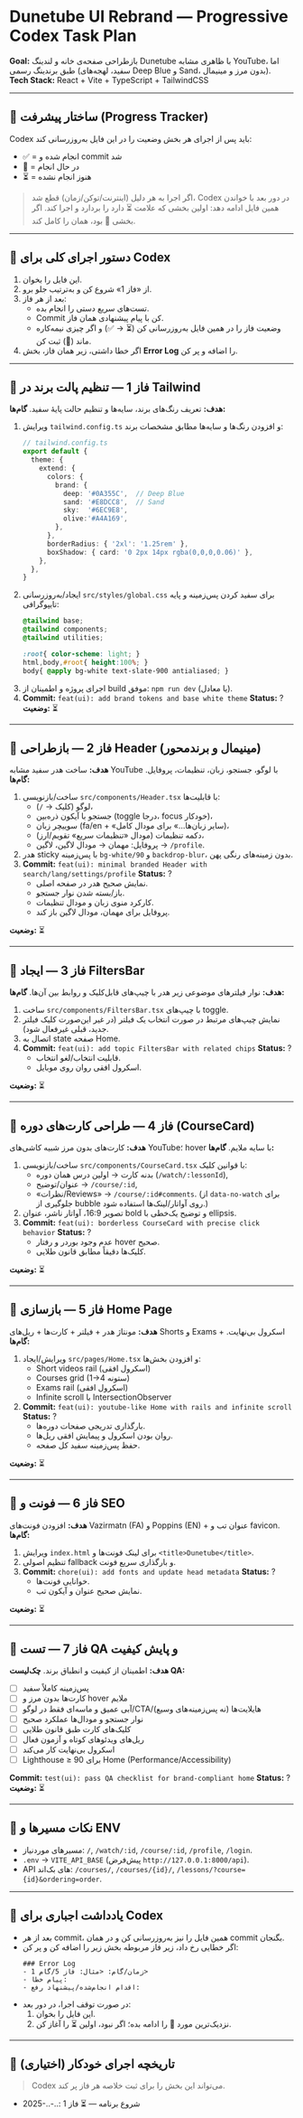 # Dunetube UI Rebrand — Progressive Codex Task Plan
**Goal:** بازطراحی صفحه‌ی خانه و لندینگ Dunetube با ظاهری مشابه YouTube، اما طبق برندینگ رسمی (سفید، لهجه‌های Deep Blue و Sand، بدون مرز و مینیمال).  
**Tech Stack:** React + Vite + TypeScript + TailwindCSS

---

## 🧭 ساختار پیشرفت (Progress Tracker)
Codex باید پس از اجرای هر بخش وضعیت را در این فایل به‌روزرسانی کند:
- ✅ = انجام شده و commit شد  
- 🚧 = در حال انجام  
- ⏳ = هنوز انجام نشده  

> اگر اجرا به هر دلیل (اینترنت/توکن/زمان) قطع شد، Codex در دور بعد با خواندن همین فایل ادامه دهد: اولین بخشی که علامت ⏳ دارد را بردارد و اجرا کند. اگر بخشی 🚧 بود، همان را کامل کند.

---

## 🔧 دستور اجرای کلی برای Codex
1) این فایل را بخوان.  
2) از «فاز 1» شروع کن و به‌ترتیب جلو برو.  
3) بعد از هر فاز:
   - تست‌های سریع دستی را انجام بده.
   - Commit کن با پیام پیشنهادی همان فاز.
   - وضعیت فاز را در همین فایل به‌روزرسانی کن (⏳ → ✅) و اگر چیزی نیمه‌کاره ماند (🚧) ثبت کن.
4) اگر خطا داشتی، زیر همان فاز، بخش **Error Log** را اضافه و پر کن.

---

## 🧩 فاز 1 — تنظیم پالت برند در Tailwind
**هدف:** تعریف رنگ‌های برند، سایه‌ها و تنظیم حالت پایهٔ سفید.
**گام‌ها:**
1. ویرایش `tailwind.config.ts` و افزودن رنگ‌ها و سایه‌ها مطابق مشخصات برند:
   ```ts
   // tailwind.config.ts
   export default {
     theme: {
       extend: {
         colors: {
           brand: {
             deep: '#0A355C',  // Deep Blue
             sand: '#E8DCC8',  // Sand
             sky:  '#6EC9E8',
             olive:'#A4A169',
           },
         },
         borderRadius: { '2xl': '1.25rem' },
         boxShadow: { card: '0 2px 14px rgba(0,0,0,0.06)' },
       },
     },
   }
   ```
2. ایجاد/به‌روزرسانی `src/styles/global.css` برای سفید کردن پس‌زمینه و پایه تایپوگرافی:
   ```css
   @tailwind base;
   @tailwind components;
   @tailwind utilities;

   :root{ color-scheme: light; }
   html,body,#root{ height:100%; }
   body{ @apply bg-white text-slate-900 antialiased; }
   ```
3. اجرای پروژه و اطمینان از build موفق: `npm run dev` (یا معادل).
4. **Commit:** `feat(ui): add brand tokens and base white theme`
**Status:** ?
**وضعیت:** ⏳

---

## 🧩 فاز 2 — بازطراحی Header (مینیمال و برندمحور)
**هدف:** ساخت هدر سفید مشابه YouTube با لوگو، جستجو، زبان، تنظیمات، پروفایل.
**گام‌ها:**
1. ساخت/بازنویسی `src/components/Header.tsx` با قابلیت‌ها:
   - لوگو (کلیک → `/`)،
   - جستجو با آیکون ذره‌بین (toggle درجا، focus خودکار)،
   - سوییچر زبان (fa/en + «سایر زبان‌ها…» برای مودال کامل)،
   - دکمه تنظیمات (مودال «تنظیمات سریع» تقویم/ارز)،
   - پروفایل: مهمان → مودال لاگین، لاگین → `/profile`.
2. هدر sticky با پس‌زمینه `bg-white/90` و `backdrop-blur`، بدون زمینه‌های رنگی پهن.
3. **Commit:** `feat(ui): minimal branded Header with search/lang/settings/profile`
**Status:** ?
   - نمایش صحیح هدر در صفحه اصلی.
   - باز/بسته شدن نوار جستجو.
   - کارکرد منوی زبان و مودال تنظیمات.
   - پروفایل برای مهمان، مودال لاگین باز کند.

**وضعیت:** ⏳

---

## 🧩 فاز 3 — ایجاد FiltersBar
**هدف:** نوار فیلترهای موضوعی زیر هدر با چیپ‌های قابل‌کلیک و روابط بین آن‌ها.
**گام‌ها:**
1. ساخت `src/components/FiltersBar.tsx` با چیپ‌های toggle.
2. نمایش چیپ‌های مرتبط در صورت انتخاب یک فیلتر (در غیر این‌صورت کلیک فیلتر جدید، قبلی غیرفعال شود).
3. اتصال به state صفحه Home.
4. **Commit:** `feat(ui): add topic FiltersBar with related chips`
**Status:** ?
   - قابلیت انتخاب/لغو انتخاب.
   - اسکرول افقی روان روی موبایل.

**وضعیت:** ⏳

---

## 🧩 فاز 4 — طراحی کارت‌های دوره (CourseCard)
**هدف:** کارت‌های بدون مرز شبیه کاشی‌های YouTube؛ hover با سایه ملایم.
**گام‌ها:**
1. ساخت/بازنویسی `src/components/CourseCard.tsx` با قوانین کلیک:
   - بدنه کارت → اولین درس همان دوره (`/watch/:lessonId`),
   - عنوان/توضیح → `/course/:id`,
   - «نظرات/Reviews» → `/course/:id#comments`.
   (از `data-no-watch` برای جلوگیری از bubble روی آواتار/لینک‌ها استفاده شود.)
2. تصویر 16:9، آواتار ناشر، عنوان bold و توضیح یک‌خطی با ellipsis.
3. **Commit:** `feat(ui): borderless CourseCard with precise click behavior`
**Status:** ?
   - عدم وجود بوردر و رفتار hover صحیح.
   - کلیک‌ها دقیقاً مطابق قانون طلایی.

**وضعیت:** ⏳

---

## 🧩 فاز 5 — بازسازی Home Page
**هدف:** مونتاژ هدر + فیلتر + کارت‌ها + ریل‌های Shorts و Exams + اسکرول بی‌نهایت.
**گام‌ها:**
1. ویرایش/ایجاد `src/pages/Home.tsx` و افزودن بخش‌ها:
   - Short videos rail (اسکرول افقی)
   - Courses grid (1→4 ستونه)
   - Exams rail (اسکرول افقی)
   - Infinite scroll با IntersectionObserver
2. **Commit:** `feat(ui): youtube-like Home with rails and infinite scroll`
**Status:** ?
   - بارگذاری تدریجی صفحات دوره‌ها.
   - روان بودن اسکرول و پیمایش افقی ریل‌ها.
   - حفظ پس‌زمینه سفید کل صفحه.

**وضعیت:** ⏳

---

## 🧩 فاز 6 — فونت و SEO
**هدف:** افزودن فونت‌های Vazirmatn (FA) و Poppins (EN) + عنوان تب و favicon.
**گام‌ها:**
1. ویرایش `index.html` برای لینک فونت‌ها و `<title>Dunetube</title>`.
2. تنظیم اصولی fallback و بارگذاری سریع فونت.
3. **Commit:** `chore(ui): add fonts and update head metadata`
**Status:** ?
   - خوانایی فونت‌ها.
   - نمایش صحیح عنوان و آیکون تب.

**وضعیت:** ⏳

---

## 🧩 فاز 7 — تست QA و پایش کیفیت
**هدف:** اطمینان از کیفیت و انطباق برند.
**چک‌لیست QA:**
- [ ] پس‌زمینه کاملاً سفید
- [ ] کارت‌ها بدون مرز و hover ملایم
- [ ] آبی عمیق و ماسه‌ای فقط در لوگو/CTA/هایلایت‌ها (نه پس‌زمینه‌های وسیع)
- [ ] نوار جستجو و مودال‌ها عملکرد صحیح
- [ ] کلیک‌های کارت طبق قانون طلایی
- [ ] ریل‌های ویدئوهای کوتاه و آزمون فعال
- [ ] اسکرول بی‌نهایت کار می‌کند
- [ ] Lighthouse ≥ 90 برای Home (Performance/Accessibility)

**Commit:** `test(ui): pass QA checklist for brand-compliant home`
**Status:** ?
**وضعیت:** ⏳

---

## 🧪 نکات مسیرها و ENV
- مسیرهای موردنیاز: `/`, `/watch/:id`, `/course/:id`, `/profile`, `/login`.
- `.env` → `VITE_API_BASE` (پیش‌فرض `http://127.0.0.1:8000/api`).
- API های بک‌اند: `/courses/`, `/courses/{id}/`, `/lessons/?course={id}&ordering=order`.

---

## 📘 یادداشت اجباری برای Codex
- بعد از هر commit، همین فایل را نیز به‌روزرسانی کن و در همان commit بگنجان.
- اگر خطایی رخ داد، زیر فاز مربوطه بخش زیر را اضافه کن و پر کن:
  ```
  ### Error Log
  - زمان/گام: <مثال: فاز 5/گام 1>
  - پیام خطا:
  - اقدام انجام‌شده/پیشنهاد رفع:
  ```
- در صورت توقف اجرا، در دور بعد:
  1) این فایل را بخوان.
  2) نزدیک‌ترین مورد 🚧 را ادامه بده؛ اگر نبود، اولین ⏳ را آغاز کن.

---

## 📝 تاریخچه اجرای خودکار (اختیاری)
> Codex می‌تواند این بخش را برای ثبت خلاصه هر فاز پر کند.
- 2025-..-..: شروع برنامه — ⏳ فاز 1
